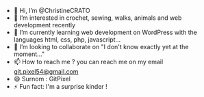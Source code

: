 - 👋 Hi, I’m @ChristineCRATO
- 👀 I’m interested in crochet, sewing, walks, animals and web development recently
- 🌱 I’m currently learning web development on WordPress with the languages html, css, php, javascript...
- 💞️ I’m looking to collaborate on "I don't know exactly yet at the moment..."
- 📫 How to reach me ? you can reach me on my email git.pixel54@gmail.com
- 😄 Surnom : GitPixel
- ⚡ Fun fact: I'm a surprise kinder !

<!---
ChristineCRATO/ChristineCRATO is a ✨ special ✨ repository because its `README.md` (this file) appears on your GitHub profile.
You can click the Preview link to take a look at your changes.
--->
